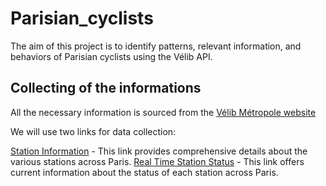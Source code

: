 # Parisian_cyclists
The aim of this project is to identify patterns, relevant information, and behaviors of Parisian cyclists using the Vélib API.

## Collecting of the informations

All the necessary information is sourced from the [Vélib Métropole website](https://www.velib-metropole.fr/donnees-open-data-gbfs-du-service-velib-metropole)

We will use two links for data collection:

[Station Information](https://velib-metropole-opendata.smovengo.cloud/opendata/Velib_Metropole/station_information.json) - This link provides comprehensive details about the various stations across Paris.
[Real Time Station Status](https://velib-metropole-opendata.smovengo.cloud/opendata/Velib_Metropole/station_status.json) - This link offers current information about the status of each station across Paris.


